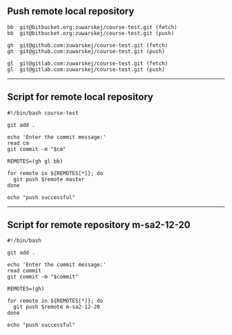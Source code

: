 ## Push remote local repository
```
bb	git@bitbucket.org:zuwarskej/course-test.git (fetch)
bb	git@bitbucket.org:zuwarskej/course-test.git (push)

gh	git@github.com:zuwarskej/course-test.git (fetch)
gh	git@github.com:zuwarskej/course-test.git (push)

gl	git@gitlab.com:zuwarskej/course-test.git (fetch)
gl	git@gitlab.com:zuwarskej/course-test.git (push)
```
---
## Script for remote local repository
```
#!/bin/bash course-test

git add .

echo 'Enter the commit message:'
read cm
git commit -m "$cm"

REMOTES=(gh gl bb)

for remote in ${REMOTES[*]}; do
  git push $remote master
done

echo "push successful"
```
---
## Script for remote repository m-sa2-12-20
```
#!/bin/bash 

git add .

echo 'Enter the commit message:'
read commit
git commit -m "$commit"

REMOTES=(gh)

for remote in ${REMOTES[*]}; do
  git push $remote m-sa2-12-20
done

echo "push successful"
```
